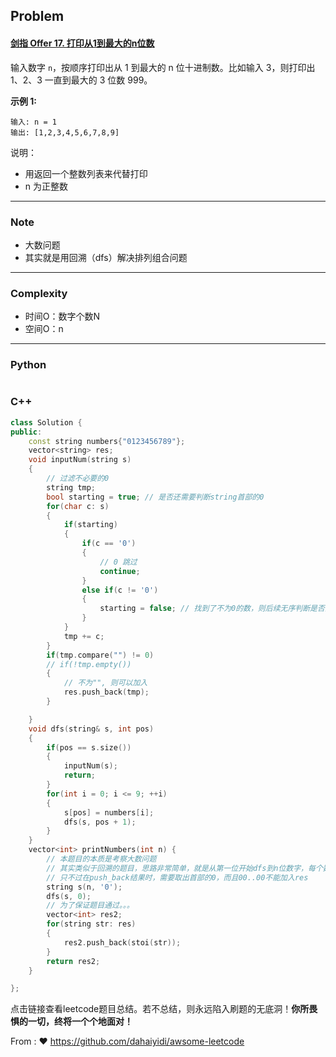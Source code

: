 ## Problem

#### [剑指 Offer 17. 打印从1到最大的n位数](https://leetcode.cn/problems/da-yin-cong-1dao-zui-da-de-nwei-shu-lcof/)

输入数字 `n`，按顺序打印出从 1 到最大的 n 位十进制数。比如输入 3，则打印出 1、2、3 一直到最大的 3 位数 999。

**示例 1:**

```
输入: n = 1
输出: [1,2,3,4,5,6,7,8,9]
```

 

说明：

- 用返回一个整数列表来代替打印
- n 为正整数

------

### Note

- 大数问题
- 其实就是用回溯（dfs）解决排列组合问题


------

### Complexity

- 时间O：数字个数N
- 空间O：n

------

### Python

```python

```

### C++

```C++
class Solution {
public:
    const string numbers{"0123456789"};
    vector<string> res;
    void inputNum(string s)
    {
        // 过滤不必要的0
        string tmp;
        bool starting = true; // 是否还需要判断string首部的0
        for(char c: s)
        {
            if(starting)
            {
                if(c == '0')
                {
                    // 0 跳过
                    continue;
                }
                else if(c != '0')
                {
                    starting = false; // 找到了不为0的数，则后续无序判断是否为0
                }
            }
            tmp += c;
        }
        if(tmp.compare("") != 0)
        // if(!tmp.empty())
        {
            // 不为"", 则可以加入
            res.push_back(tmp);
        }

    }
    void dfs(string& s, int pos)
    {
        if(pos == s.size())
        {
            inputNum(s);
            return;
        }
        for(int i = 0; i <= 9; ++i)
        {
            s[pos] = numbers[i];
            dfs(s, pos + 1);
        }
    }
    vector<int> printNumbers(int n) {
        // 本题目的本质是考察大数问题
        // 其实类似于回溯的题目，思路非常简单，就是从第一位开始dfs到n位数字，每个数字有0-9可以选择。
        // 只不过在push_back结果时，需要取出首部的0，而且00..00不能加入res
        string s(n, '0');
        dfs(s, 0);
        // 为了保证题目通过。。。
        vector<int> res2;
        for(string str: res)
        {
            res2.push_back(stoi(str));
        }
        return res2;        
    }

};
```



点击链接查看leetcode题目总结。若不总结，则永远陷入刷题的无底洞！**你所畏惧的一切，终将一个个地面对！**

From : :heart: https://github.com/dahaiyidi/awsome-leetcode
